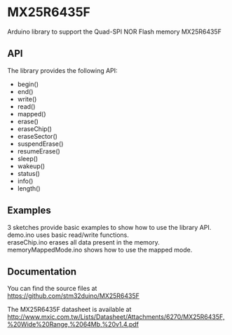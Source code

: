 # MX25R6435F
Arduino library to support the Quad-SPI NOR Flash memory MX25R6435F

## API

The library provides the following API:

* begin()
* end()
* write()
* read()
* mapped()
* erase()
* eraseChip()
* eraseSector()
* suspendErase()
* resumeErase()
* sleep()
* wakeup()
* status()
* info()
* length()

## Examples

3 sketches provide basic examples to show how to use the library API.  
demo.ino uses basic read/write functions.  
eraseChip.ino erases all data present in the memory.  
memoryMappedMode.ino shows how to use the mapped mode.  

## Documentation

You can find the source files at  
https://github.com/stm32duino/MX25R6435F

The MX25R6435F datasheet is available at  
http://www.mxic.com.tw/Lists/Datasheet/Attachments/6270/MX25R6435F,%20Wide%20Range,%2064Mb,%20v1.4.pdf
